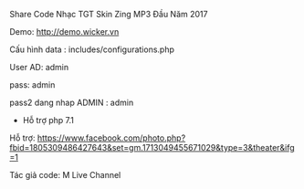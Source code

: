
Share Code Nhạc TGT Skin Zing MP3 Đầu Năm 2017

Demo: http://demo.wicker.vn

Cấu hình data : includes/configurations.php

User AD: admin

pass: admin

pass2 dang nhap ADMIN : admin

* Hỗ trợ php 7.1

Hỗ trợ: https://www.facebook.com/photo.php?fbid=1805309486427643&set=gm.1713049455671029&type=3&theater&ifg=1

Tác giả code: M Live Channel
